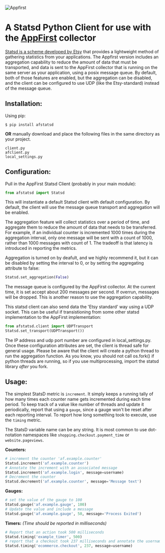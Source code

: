 ![Appfirst](http://www.appfirst.com/img/appfirst-logo.png)

A Statsd Python Client for use with the [AppFirst](http://www.appfirst.com) collector
====================================
[Statsd is a scheme developed by Etsy](https://github.com/etsy/statsd) that provides
a lightweight method of gathering statistics from your applications. The Appfirst
version includes an aggregation capability to reduce the amount of data that must be transported,
and data is sent to the AppFirst collector that is running on the same server
as your application, using a posix message queue. By default, both of those features are enabled,
but the aggregation can be disabled, and the client can be configured to use UDP (like the Etsy-standard)
instead of the message queue.

Installation:
------------
Using pip:

    $ pip install afstatsd

**OR** manually download and place the following files in the same directory as your project.

    client.py
    afclient.py
    local_settings.py

Configuration:
-------------

Pull in the AppFirst Statsd Client (probably in your main module):

```python
from afstatsd import Statsd
```

This will instantiate a default Statsd client with default configuration. By default,
the client will use the message queue transport and aggregation will be enabled.

The aggregation feature will collect statistics over a period of time, and aggregate
them to reduce the amount of data that needs to be transferred. For example, if an
individual counter is incremented 1000 times during the aggregation interval, only one
message will be sent with a count of 1000, rather than 1000 messages with count of 1.
The tradeoff is that latency is introduced in reporting the metrics.

Aggregation is turned on by deafult, and we highly recommend it, but it can be disabled
by setting the interval to 0, or by setting the aggregating attribute to false:

```python
Statsd.set_aggregation(False)
```

The message queue is configured by the AppFirst collector. At the current
time, it is set accept about 200 messages per second. If overrun,
messages will be dropped. This is another reason to use the aggregation
capability.

This statsd client can also send data the 'Etsy standard' way using a UDP socket. This
can be useful if transistioning from some other statsd implementation to the AppFirst
implementation:

```python
from afstatsd.client import UDPTransport
Statsd.set_transport(UDPTransport())
```

The IP address and udp port number are configured in local_settings.py. Once these
configuration attributes are set, the client is thread safe for general usage. Please be aware that the client will create a python thread to run the aggregation function. As you know, you should not call os.fork() if python threads are running, so if you use multiprocessing, import the statsd library *after* you fork.

Usage:
-----
The simplest StatsD metric is `increment`. It simply keeps a running tally of how many times each counter name gets incremented during each time period. To keep track of a value like number of threads and update it periodically, report that using a `gauge`, since a gauge won't be reset after each reporting interval. To report how long something took to execute, use the `timing` metric.

The StatsD variable name can be any string. It is most common to use dot-notation namespaces like `shopping.checkout.payment_time` or `website.pageviews`.

**Counters:**

```python
# increment the counter 'af.example.counter'
Statsd.increment('af.example.counter')
# Annotate the increment with an associated message
Statsd.increment('af.example.login', message=username)
# Decrement the counter
Statsd.decrement('af.example.counter', message='Message text')
```

**Gauges:**

```python
# set the value of the gauge to 100
Statsd.gauge('af.example.gauge', 100)
# Update the value and include a message
Statsd.gauge('af.example.gauge', 50, message='Process Exited')
```

**Timers:** *(Time should be reported in milliseconds)*

```python
# Report that an action took 500 milliseconds
Statsd.timing('example_timer', 500)
# report that a checkout took 237 milliseconds and annotate the username
Statsd.timing('ecommerce.checkout', 237, message=username)
```
